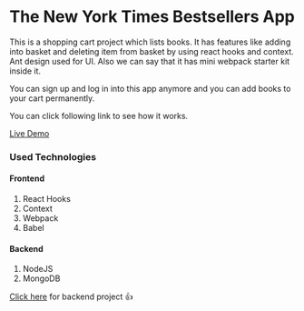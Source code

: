 # The New York Times Bestsellers App

This is a shopping cart project which lists books. It has features like adding into basket and deleting item from basket by using react hooks and context. Ant design used for UI. Also we can say that it has mini webpack starter kit inside it.

You can sign up and log in into this app anymore and you can add books to your cart permanently.

You can click following link to see how it works.

[Live Demo](https://app-nytimes.herokuapp.com/)

### Used Technologies
#### Frontend
 1. React Hooks
 2. Context
 2. Webpack
 4. Babel

#### Backend
 1. NodeJS
 2. MongoDB

[Click here](https://github.com/isagul/nytimes-backend) for backend project :thumbsup:
 
